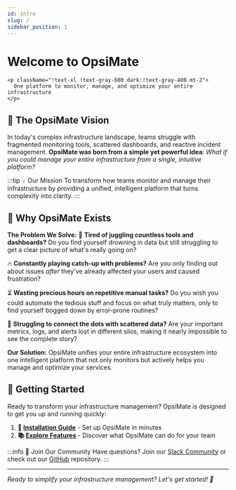 ```yaml
---
id: intro
slug: /
sidebar_position: 1
---
```


# Welcome to OpsiMate

<div className="hero-banner">
  <div className="hero-content">
    
    <p className="!text-xl !text-gray-600 dark:!text-gray-400 mt-2">
      One platform to monitor, manage, and optimize your entire infrastructure
    </p>
  </div>
</div>

## 🚀 The OpsiMate Vision

In today's complex infrastructure landscape, teams struggle with fragmented monitoring tools, scattered dashboards, and reactive incident management. **OpsiMate was born from a simple yet powerful idea**: *What if you could manage your entire infrastructure from a single, intuitive platform?*

:::tip 💡 Our Mission
To transform how teams monitor and manage their infrastructure by providing a unified, intelligent platform that turns complexity into clarity.
:::

## 🎯 Why OpsiMate Exists

**The Problem We Solve:**
🤔 **Tired of juggling countless tools and dashboards?** Do you find yourself drowning in data but still struggling to get a clear picture of what's really going on?

🔥 **Constantly playing catch-up with problems?** Are you only finding out about issues *after* they've already affected your users and caused frustration?

⏳ **Wasting precious hours on repetitive manual tasks?** Do you wish you could automate the tedious stuff and focus on what truly matters, only to find yourself bogged down by error-prone routines?

🧩 **Struggling to connect the dots with scattered data?** Are your important metrics, logs, and alerts lost in different silos, making it nearly impossible to see the complete story?

**Our Solution:**
OpsiMate unifies your entire infrastructure ecosystem into one intelligent platform that not only monitors but actively helps you manage and optimize your services.

## 🌱 Getting Started

Ready to transform your infrastructure management? OpsiMate is designed to get you up and running quickly:

1. **📝 [Installation Guide](./getting-started/deploy)** - Set up OpsiMate in minutes
2. **📚 [Explore Features](./core-features)** - Discover what OpsiMate can do for your team

:::info 👥 Join Our Community
Have questions? Join our [Slack Community](https://join.slack.com/t/opsimate/shared_invite/zt-39bq3x6et-NrVCZzH7xuBGIXmOjJM7gA) or check out our [GitHub](https://github.com/Fifaboyz/OpsiMate) repository.
:::

---

*Ready to simplify your infrastructure management? Let's get started! 🚀*
